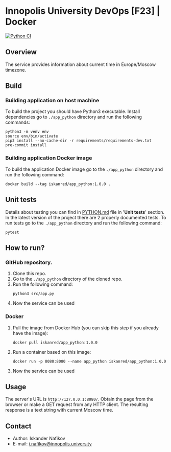 # Innopolis University DevOps [F23] | Docker
[![Python CI](https://github.com/i-nafikov/iu-devops-course/actions/workflows/CI-python.yml/badge.svg?branch=lab3&event=pull_request)](https://github.com/i-nafikov/iu-devops-course/actions/workflows/CI-python.yml)

## Overview
The service provides information about current time in Europe/Moscow timezone.

## Build
### Building application on host machine
To build the project you should have Python3 executable.
Install dependencies go to `./app_python` directory and run the following commands:
```shell
python3 -m venv env
source env/bin/activate
pip3 install --no-cache-dir -r requirements/requirements-dev.txt
pre-commit install
```
### Building application Docker image
To build the application Docker image go to the `./app_python` directory and run the following command:
```shell
docker build --tag iskanred/app_python:1.0.0 .
```

## Unit tests
Details about testing you can find in [PYTHON.md](PYTHON.md) file in '**Unit tests**' section.
In the latest version of the project there are 2 properly documented tests.
To run tests go to the `./app_python` directory and run the following command:
```shell
pytest
```

## How to run?
### GitHub repository.
1. Clone this repo.
2. Go to the `./app_python` directory of the cloned repo.
3. Run the following command:
    ```shell
    python3 src/app.py
    ```
4. Now the service can be used
### Docker
1. Pull the image from Docker Hub (you can skip this step if you already have the image):
    ```shell
    docker pull iskanred/app_python:1.0.0
    ```
2. Run a container based on this image:
    ```shell
    docker run -p 8080:8080 --name app_python iskanred/app_python:1.0.0
    ```
3. Now the service can be used


## Usage
The server's URL is `http://127.0.0.1:8080/`.
Obtain the page from the browser or make a GET request from any HTTP client.
The resulting response is a text string with current Moscow time.

## Contact
* Author: Iskander Nafikov
* E-mail: i.nafikov@innopolis.university
